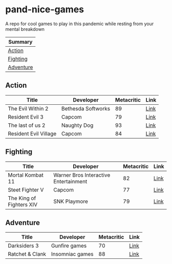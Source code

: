 # pand-nice-games
A repo for cool games to play in this pandemic while resting from your mental breakdown

|Summary|
|---|
|[Action](#action)|
|[Fighting](#fighting)|
|[Adventure](#adventure)

## Action
|Title|Developer|Metacritic|Link
|---|---|---|---|
|The Evil Within 2|Bethesda Softworks|89|[Link](https://store.playstation.com/pt-br/product/UP1003-CUSA06166_00-PRJGDN0000000000)|
|Resident Evil 3|Capcom|79|[Link](https://www.metacritic.com/game/playstation-4/resident-evil-3)|
|The last of us 2|Naughty Dog |93|[Link](https://www.metacritic.com/game/playstation-4/the-last-of-us-part-ii)|
|Resident Evil Village|Capcom|84|[Link](https://www.metacritic.com/game/playstation-5/resident-evil-village)|

## Fighting
|Title|Developer|Metacritic|Link|
|---|---|---|---|
|Mortal Kombat 11|Warner Bros Interactive Entertainment|82|[Link](https://www.mortalkombat.com/)|
|Steet Fighter V|Capcom|77|[Link](https://www.metacritic.com/game/playstation-4/street-fighter-v)|
|The King of Fighters XIV|SNK Playmore|79|[Link](https://www.metacritic.com/game/playstation-4/the-king-of-fighters-xiv)|

## Adventure
|Title|Developer|Metacritic|Link|
|---|---|---|---|
|Darksiders 3|Gunfire games|70|[Link](https://www.metacritic.com/game/playstation-4/darksiders-iii)|
|Ratchet & Clank|Insomniac games|88|[Link](https://www.metacritic.com/game/playstation-5/ratchet-clank-rift-apart)|
